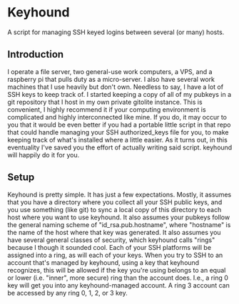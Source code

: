 # Keyhound
A script for managing SSH keyed logins between several (or many) hosts.

## Introduction
I operate a file server, two general-use work computers, a VPS, and a raspberry pi that pulls duty as a micro-server. I also have several work machines that I use heavily but don't own.
Needless to say, I have a lot of SSH keys to keep track of. I started keeping a copy of all of my pubkeys in a git repository that I host in my own private gitolite instance. This is convenient, I highly recommend it if your computing environment is complicated and highly interconnected like mine.
If you do, it may occur to you that it would be even better if you had a portable little script in that repo that could handle managing your SSH authorized_keys file for you, to make keeping track of what's installed where a little easier.
As it turns out, in this eventuality I've saved you the effort of actually writing said script. keyhound will happily do it for you.

## Setup
Keyhound is pretty simple. It has just a few expectations.
Mostly, it assumes that you have a directory where you collect all your SSH public keys, and you use something (like git) to sync a local copy of this directory to each host where you want to use keyhound. It also assumes your pubkeys follow the general naming scheme of "id_rsa.pub.hostname", where "hostname" is the name of the host where that key was generated.
It also assumes you have several general classes of security, which keyhound calls "rings" because I though it sounded cool. Each of your SSH platforms will be assigned into a ring, as will each of your keys. When you try to SSH to an account that's managed by keyhound, using a key that keyhound recognizes, this will be allowed if the key you're using belongs to an equal or lower (i.e. "inner", more secure) ring than the account does. I.e., a ring 0 key will get you into any keyhound-managed account. A ring 3 account can be accessed by any ring 0, 1, 2, or 3 key.
